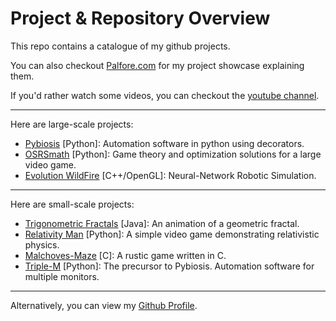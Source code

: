 # Project & Repository Overview


This repo contains a catalogue of my github projects. 

You can also checkout [Palfore.com](https://palfore.com/) for my project showcase explaining them.

If you'd rather watch some videos, you can checkout the [youtube channel](https://www.youtube.com/channel/UCB_JCZhjR16dXHrSlX7ANtg).

---

Here are large-scale projects:
- [Pybiosis](https://github.com/Palfore/Pybiosis) [Python]: Automation software in python using decorators.
- [OSRSmath](https://github.com/Palfore/OSRSmath) [Python]: Game theory and optimization solutions for a large video game.
- [Evolution WildFire](https://github.com/Palfore/Evolution-WildFire) [C++/OpenGL]: Neural-Network Robotic Simulation.

---

Here are small-scale projects:
- [Trigonometric Fractals](https://github.com/Palfore/Trigonometric-Fractal) [Java]: An animation of a geometric fractal.
- [Relativity Man](https://github.com/Palfore/Relativity-Man) [Python]: A simple video game demonstrating relativistic physics.
- [Malchoves-Maze](https://github.com/Palfore/Malchoves-Maze) [C]: A rustic game written in C.
- [Triple-M](https://github.com/Palfore/Triple-M) [Python]: The precursor to Pybiosis. Automation software for multiple monitors.

---
Alternatively, you can view my [Github Profile](https://github.com/Palfore).

